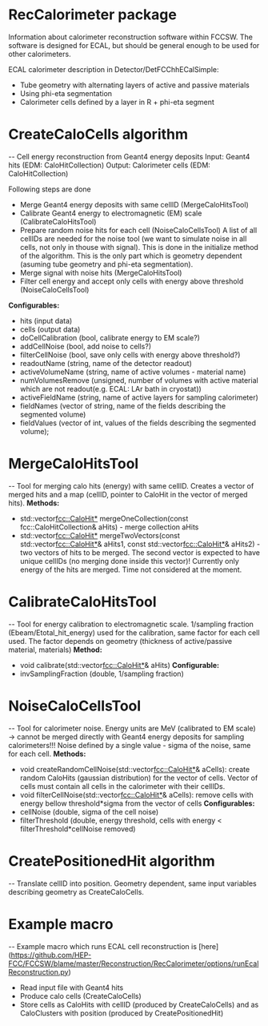 RecCalorimeter package
===

Information about calorimeter reconstruction software within FCCSW. The software is designed for ECAL, but should be general enough to be used for other calorimeters.

ECAL calorimeter description in Detector/DetFCChhECalSimple:
* Tube geometry with alternating layers of active and passive materials
* Using phi-eta segmentation
* Calorimeter cells defined by a layer in R + phi-eta segment

# CreateCaloCells algorithm
--
Cell energy reconstruction from Geant4 energy deposits
Input: Geant4 hits (EDM: CaloHitCollection)
Output: Calorimeter cells (EDM: CaloHitCollection)

Following steps are done
* Merge Geant4 energy deposits with same cellID (MergeCaloHitsTool)
* Calibrate Geant4 energy to electromagnetic (EM) scale (CalibrateCaloHitsTool)
* Prepare random noise hits for each cell (NoiseCaloCellsTool)
A list of all cellIDs are needed for the noise tool (we want to simulate noise in all cells, not only in thouse with signal). This is done in the initialize method of the algorithm. This is the only part which is geometry dependent (asuming tube geometry and phi-eta segmentation).
* Merge signal with noise hits (MergeCaloHitsTool)
* Filter cell energy and accept only cells with energy above threshold (NoiseCaloCellsTool)

**Configurables:**
* hits (input data)
* cells (output data)	
* doCellCalibration (bool, calibrate energy to EM scale?)
* addCellNoise (bool, add noise to cells?)
* filterCellNoise (bool, save only cells with energy above threshold?)
* readoutName (string, name of the detector readout)
* activeVolumeName (string, name of active volumes - material name)
* numVolumesRemove (unsigned, number of volumes with active material which are not readout(e.g. ECAL: LAr bath in cryostat))
* activeFieldName (string, name of active layers for sampling calorimeter)
* fieldNames (vector of string, name of the fields describing the segmented volume)
* fieldValues (vector of int, values of the fields describing the segmented volume);


# MergeCaloHitsTool
--
Tool for merging calo hits (energy) with same cellID. Creates a vector of merged hits and a map (cellID, pointer to CaloHit in the vector of merged hits).
**Methods:**
* std::vector<fcc::CaloHit*> mergeOneCollection(const fcc::CaloHitCollection& aHits) - merge collection aHits
* std::vector<fcc::CaloHit*> mergeTwoVectors(const std::vector<fcc::CaloHit*>& aHits1, const std::vector<fcc::CaloHit*>& aHits2) - two vectors of hits to be merged. The second vector is expected to have unique cellIDs (no merging done inside this vector)!
Currently only energy of the hits are merged. Time not considered at the moment.

# CalibrateCaloHitsTool
--
Tool for energy calibration to electromagnetic scale.
1/sampling fraction (Ebeam/Etotal_hit_energy) used for the calibration, same factor for each cell used. The factor depends on geometry (thickness of active/passive material, materials)
**Method:**
* void calibrate(std::vector<fcc::CaloHit*>& aHits)
**Configurable:**
* invSamplingFraction (double, 1/sampling fraction)

# NoiseCaloCellsTool
--
Tool for calorimeter noise.
Energy units are MeV (calibrated to EM scale) -> cannot be merged directly with Geant4 energy deposits for sampling calorimeters!!!
Noise defined by a single value - sigma of the noise, same for each cell.
**Methods:**
* void createRandomCellNoise(std::vector<fcc::CaloHit*>& aCells): create random CaloHits (gaussian distribution) for the vector of cells. Vector of cells must contain all cells in the calorimeter with their cellIDs.
* void filterCellNoise(std::vector<fcc::CaloHit*>& aCells): remove cells with energy bellow threshold*sigma from the vector of cells
**Configurables:**
* cellNoise (double, sigma of the cell noise)
* filterThreshold (double, energy threshold, cells with energy < filterThreshold*cellNoise removed)


# CreatePositionedHit algorithm
--
Translate cellID into position. Geometry dependent, same input variables describing geometry as CreateCaloCells.

# Example macro 
--
Example macro which runs ECAL cell reconstruction is [here] (https://github.com/HEP-FCC/FCCSW/blame/master/Reconstruction/RecCalorimeter/options/runEcalReconstruction.py)
* Read input file with Geant4 hits
* Produce calo cells (CreateCaloCells)
* Store cells as CaloHits with cellID (produced by CreateCaloCells) and as CaloClusters with position (produced by CreatePositionedHit)
